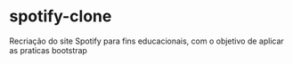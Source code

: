 # spotify-clone
 Recriação do site Spotify para fins educacionais, com o objetivo de aplicar as praticas bootstrap
